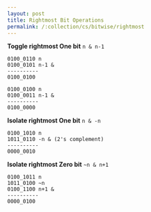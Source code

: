 ```yaml
---
layout: post
title: Rightmost Bit Operations
permalink: /:collection/cs/bitwise/rightmost
---
```



**Toggle rightmost One bit**
`n & n-1`

```
0100_0110 n
0100_0101 n-1 &
----------
0100_0100
```

```
0100_0100 n
0100_0011 n-1 &
----------
0100_0000
```

**Isolate rightmost One bit**
`n & -n`

```
0100_1010 n
1011_0110 -n & (2's complement)
----------
0000_0010
```

**Isolate rightmost Zero bit**
`~n & n+1`

```
0100_1011 n
1011_0100 ~n
0100_1100 n+1 &
----------
0000_0100
```
